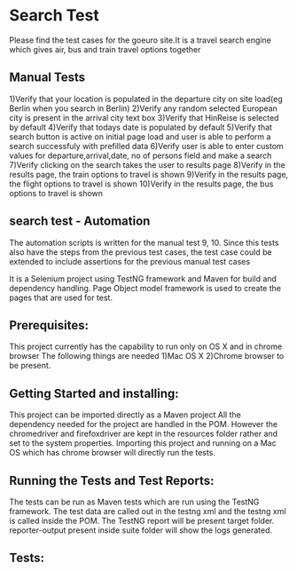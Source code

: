 # Search Test
Please find the test cases for the goeuro site.It is a travel search engine which gives air, bus and train travel options together

## Manual Tests
1)Verify that your location is populated in the departure city on site load(eg Berlin when you search in Berlin)
2)Verify any random selected European city is present in the arrival city text box
3)Verify that HinReise is selected by default
4)Verify that todays date is populated by default
5)Verify that search button is active on initial page load and user is able to perform a search successfuly with prefilled data
6)Verify user is able to enter custom values for departure,arrival,date, no of persons field and make a search
7)Verify clicking on the search takes the user to results page 
8)Verify in the results page, the train options to travel is shown
9)Verify in the results page, the flight options to travel is shown
10)Verify in the results page, the bus options to travel is shown


## search test - Automation
The automation scripts is written for the manual test 9, 10.
Since this tests also have the steps from the previous test cases, the test case could be extended to include assertions 
for the previous manual test cases

It is a Selenium project using TestNG framework and Maven for build and dependency handling. 
Page Object model framework is used to create the pages that are used for test.

## Prerequisites:

This project currently has the capability to run only on OS X and in chrome browser 
The following things are needed 1)Mac OS X 2)Chrome browser to be present.

## Getting Started and installing:

This project can be imported directly as a Maven project All the dependency needed for the project are handled in the POM. 
However the chromedriver and firefoxdriver are kept in the resources folder rather and set to the system properties.
Importing this project and running on a Mac OS which has chrome browser will directly run the tests.

## Running the Tests and Test Reports:

The tests can be run as Maven tests which are run using the TestNG framework.
The test data are called out in the testng xml and the testng xml is called inside the POM.
The TestNG report will be present target folder. reporter-output present inside suite folder will show the logs generated.

## Tests:



